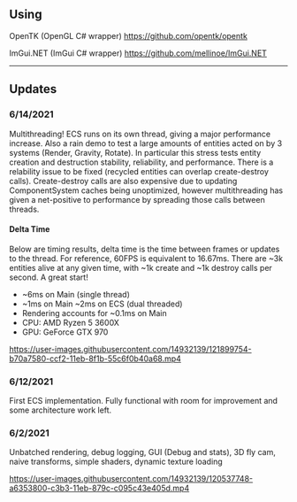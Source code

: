 ## Using
OpenTK (OpenGL C# wrapper) https://github.com/opentk/opentk

ImGui.NET (ImGui C# wrapper) https://github.com/mellinoe/ImGui.NET

----------------------------------

## Updates

### 6/14/2021
Multithreading! ECS runs on its own thread, giving a major performance increase. Also a rain demo to test a large amounts of entities acted on by 3 systems (Render, Gravity, Rotate). In particular this stress tests entity creation and destruction stability, reliability, and performance. There is a relability issue to be fixed (recycled entities can overlap create-destroy calls). Create-destroy calls are also expensive due to updating ComponentSystem caches being unoptimized, however multithreading has given a net-positive to performance by spreading those calls between threads.

#### Delta Time
Below are timing results, delta time is the time between frames or updates to the thread. For reference, 60FPS is equivalent to 16.67ms. There are ~3k entities alive at any given time, with ~1k create and ~1k destroy calls per second. A great start!

* ~6ms on Main (single thread)
* ~1ms on Main ~2ms on ECS (dual threaded)
* Rendering accounts for ~0.1ms on Main 
* CPU: AMD Ryzen 5 3600X
* GPU: GeForce GTX 970

https://user-images.githubusercontent.com/14932139/121899754-b70a7580-ccf2-11eb-8f1b-55c6f0b40a68.mp4


### 6/12/2021
First ECS implementation. Fully functional with room for improvement and some architecture work left.


### 6/2/2021
Unbatched rendering, debug logging, GUI (Debug and stats), 3D fly cam, naive transforms, simple shaders, dynamic texture loading

https://user-images.githubusercontent.com/14932139/120537748-a6353800-c3b3-11eb-879c-c095c43e405d.mp4

